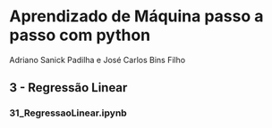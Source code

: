 # Aprendizado de Máquina passo a passo com python
Adriano Sanick Padilha e José Carlos Bins Filho

## 3 - Regressão Linear
### 31_RegressaoLinear.ipynb
